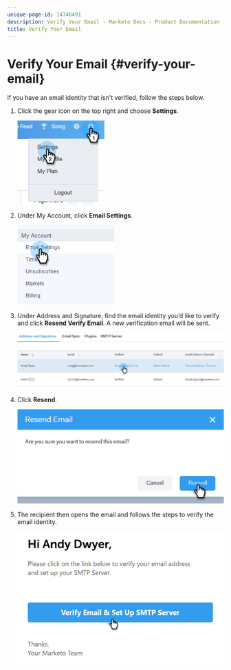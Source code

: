 ```yaml
---
unique-page-id: 14746491
description: Verify Your Email - Marketo Docs - Product Documentation
title: Verify Your Email
---
```


# Verify Your Email {#verify-your-email}

If you have an email identity that isn't verified, follow the steps below.

1. Click the gear icon on the top right and choose **Settings**.

   ![](assets/one-1.png)

1. Under My Account, click **Email Settings**.

   ![](assets/two-1.png)

1. Under Address and Signature, find the email identity you’d like to verify and click **Resend Verify Email**. A new verification email will be sent.

   ![](assets/three-1.png)

1. Click **Resend**.

   ![](assets/four-1.png)

1. The recipient then opens the email and follows the steps to verify the email identity.

   ![](assets/five-1.png)

